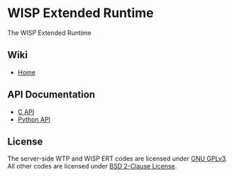 # WISP Extended Runtime
The WISP Extended Runtime

## Wiki
* [Home](https://github.com/lqf96/wisp-ert/wiki)

## API Documentation
* [C API](https://lqf96.github.io/wisp-ert/c/html/index.html)
* [Python API](https://lqf96.github.io/wisp-ert/python/html/index.html)

## License
The server-side WTP and WISP ERT codes are licensed under [GNU GPLv3](LICENSE-GPLv3). All other codes are licensed under [BSD 2-Clause License](LICENSE-BSD-2-Clause).

